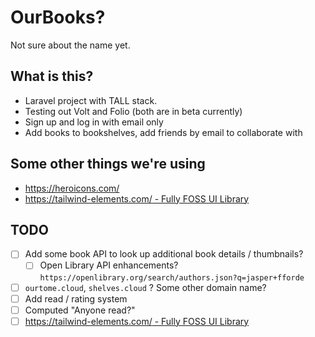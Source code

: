 # OurBooks?

Not sure about the name yet.

## What is this?

- Laravel project with TALL stack.
- Testing out Volt and Folio (both are in beta currently)
- Sign up and log in with email only
- Add books to bookshelves, add friends by email to collaborate with

## Some other things we're using

- https://heroicons.com/
- [https://tailwind-elements.com/ - Fully FOSS UI Library](https://tailwind-elements.com/)

## TODO

- [ ] Add some book API to look up additional book details / thumbnails?
  - [ ] Open Library API enhancements? `https://openlibrary.org/search/authors.json?q=jasper+fforde`
- [ ] `ourtome.cloud`, `shelves.cloud` ? Some other domain name?
- [ ] Add read / rating system
- [ ] Computed "Anyone read?"
- [ ] [https://tailwind-elements.com/ - Fully FOSS UI Library](https://tailwind-elements.com/)
